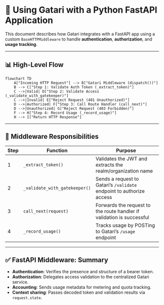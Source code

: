 # 🚀 Using Gatari with a Python FastAPI Application

This document describes how Gatari integrates with a FastAPI app using a custom `BaseHTTPMiddleware` to handle **authentication**, **authorization**, and **usage tracking**.

---

## 📊 High-Level Flow

```mermaid
flowchart TD
    A["Incoming HTTP Request"] --> B["Gatari Middleware (dispatch())"]
    B --> C["Step 1: Validate Auth Token (_extract_token)"]
    C -->|Valid| D["Step 2: Validate Access (_validate_with_gatekeeper)"]
    C -->|Invalid| E["Reject Request (401 Unauthorized)"]
    D -->|Authorized| F["Step 3: Call Route Handler (call_next)"]
    D -->|Unauthorized| G["Reject Request (403 Forbidden)"]
    F --> H["Step 4: Record Usage (_record_usage)"]
    H --> I["Return HTTP Response"]
```

---

## 🧠 Middleware Responsibilities

| Step | Function                      | Purpose                                                                 |
|------|-------------------------------|-------------------------------------------------------------------------|
| 1    | `_extract_token()`            | Validates the JWT and extracts the realm/organization name             |
| 2    | `_validate_with_gatekeeper()` | Sends a request to Gatari’s `/validate` endpoint to authorize access   |
| 3    | `call_next(request)`          | Forwards the request to the route handler if validation is successful  |
| 4    | `_record_usage()`             | Tracks usage by POSTing to Gatari’s `/usage` endpoint                  |

---

## ✅ FastAPI Middleware: Summary

- **Authentication**: Verifies the presence and structure of a bearer token.
- **Authorization**: Delegates access validation to the centralized Gatari service.
- **Accounting**: Sends usage metadata for metering and quota tracking.
- **Context sharing**: Passes decoded token and validation results via `request.state`.